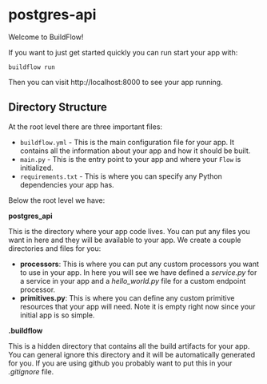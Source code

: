 # postgres-api

Welcome to BuildFlow!

If you want to just get started quickly you can run start your app with:

```
buildflow run
```

Then you can visit http://localhost:8000 to see your app running.

## Directory Structure

At the root level there are three important files:

- `buildflow.yml` - This is the main configuration file for your app. It contains all the information about your app and how it should be built.
- `main.py` - This is the entry point to your app and where your `Flow` is initialized.
- `requirements.txt` - This is where you can specify any Python dependencies your app has.

Below the root level we have:

**postgres_api**

This is the directory where your app code lives. You can put any files you want in here and they will be available to your app. We create a couple directories and files for you:

- **processors**: This is where you can put any custom processors you want to use in your app. In here you will see we have defined a *service.py* for a service in your app and a *hello_world.py* file for a custom endpoint processor.
- **primitives.py**: This is where you can define any custom primitive resources that your app will need. Note it is empty right now since your initial app is so simple.

**.buildflow**

This is a hidden directory that contains all the build artifacts for your app. You can general ignore this directory and it will be automatically generated for you. If you are using github you probably want to put this in your *.gitignore* file.
